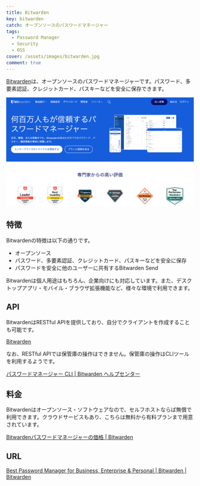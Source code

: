 ```yaml
---
title: Bitwarden
key: bitwarden
catch: オープンソースのパスワードマネージャー
tags:
  - Password Manager
  - Security
  - OSS
cover: /assets/images/bitwarden.jpg
comment: true
---
```


[Bitwarden](https://bitwarden.com/)は、オープンソースのパスワードマネージャーです。パスワード、多要素認証、クレジットカード、パスキーなどを安全に保存できます。

[![BitwardenのWebサイト](/assets/images/bitwarden.jpg)](https://bitwarden.com/)

<!--more-->

## 特徴

Bitwardenの特徴は以下の通りです。

- オープンソース
- パスワード、多要素認証、クレジットカード、パスキーなどを安全に保存
- パスワードを安全に他のユーザーに共有するBitwarden Send

Bitwardenは個人用途はもちろん、企業向けにも対応しています。また、デスクトップアプリ・モバイル・ブラウザ拡張機能など、様々な環境で利用できます。

## API

BitwardenはRESTful APIを提供しており、自分でクライアントを作成することも可能です。

[Bitwarden](https://bitwarden.com/ja-jp/help/public-api/)

なお、RESTful APIでは保管庫の操作はできません。保管庫の操作はCLIツールを利用するようです。

[パスワードマネージャー CLI \| Bitwarden ヘルプセンター](https://bitwarden.com/ja-jp/help/cli/)

## 料金

Bitwardenはオープンソース・ソフトウェアなので、セルフホストならば無償で利用できます。クラウドサービスもあり、こちらは無料から有料プランまで用意されています。

[Bitwardenパスワードマネージャーの価格 \| Bitwarden](https://bitwarden.com/ja-jp/pricing/)

## URL

[Best Password Manager for Business, Enterprise & Personal \| Bitwarden \| Bitwarden](https://bitwarden.com/)
